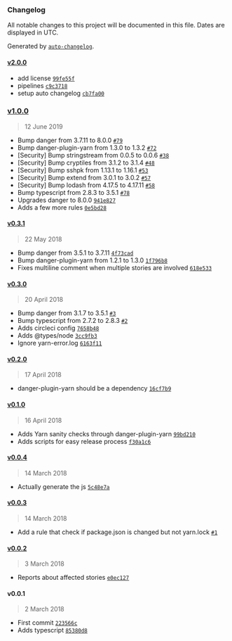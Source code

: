 ### Changelog

All notable changes to this project will be documented in this file. Dates are displayed in UTC.

Generated by [`auto-changelog`](https://github.com/CookPete/auto-changelog).

#### [v2.0.0](https://github.com/pagopa/danger-plugin-digitalcitizenship/compare/v1.0.0...v2.0.0)

- add license [`99fe55f`](https://github.com/pagopa/danger-plugin-digitalcitizenship/commit/99fe55fc13582d66db3f77d037d551fe080270c7)
- pipelines [`c9c3718`](https://github.com/pagopa/danger-plugin-digitalcitizenship/commit/c9c37183ea8894f6040219dde63b3ac4c438e84b)
- setup auto changelog [`cb7fa00`](https://github.com/pagopa/danger-plugin-digitalcitizenship/commit/cb7fa0038f7922d6a2b96ae2f17763bcb6ad2191)

### [v1.0.0](https://github.com/pagopa/danger-plugin-digitalcitizenship/compare/v0.3.1...v1.0.0)

> 12 June 2019

- Bump danger from 3.7.11 to 8.0.0 [`#79`](https://github.com/pagopa/danger-plugin-digitalcitizenship/pull/79)
- Bump danger-plugin-yarn from 1.3.0 to 1.3.2 [`#72`](https://github.com/pagopa/danger-plugin-digitalcitizenship/pull/72)
- [Security] Bump stringstream from 0.0.5 to 0.0.6 [`#38`](https://github.com/pagopa/danger-plugin-digitalcitizenship/pull/38)
- [Security] Bump cryptiles from 3.1.2 to 3.1.4 [`#48`](https://github.com/pagopa/danger-plugin-digitalcitizenship/pull/48)
- [Security] Bump sshpk from 1.13.1 to 1.16.1 [`#53`](https://github.com/pagopa/danger-plugin-digitalcitizenship/pull/53)
- [Security] Bump extend from 3.0.1 to 3.0.2 [`#57`](https://github.com/pagopa/danger-plugin-digitalcitizenship/pull/57)
- [Security] Bump lodash from 4.17.5 to 4.17.11 [`#58`](https://github.com/pagopa/danger-plugin-digitalcitizenship/pull/58)
- Bump typescript from 2.8.3 to 3.5.1 [`#78`](https://github.com/pagopa/danger-plugin-digitalcitizenship/pull/78)
- Upgrades danger to 8.0.0 [`941e827`](https://github.com/pagopa/danger-plugin-digitalcitizenship/commit/941e82747ab49092d52b1593cc26483a63ca18de)
- Adds a few more rules [`0e5bd28`](https://github.com/pagopa/danger-plugin-digitalcitizenship/commit/0e5bd280b2a5e35b6e99c75ec7e6ea7314cd8a20)

#### [v0.3.1](https://github.com/pagopa/danger-plugin-digitalcitizenship/compare/v0.3.0...v0.3.1)

> 22 May 2018

- Bump danger from 3.5.1 to 3.7.11 [`4f73cad`](https://github.com/pagopa/danger-plugin-digitalcitizenship/commit/4f73cad68070af54d61751b005576600af56129a)
- Bump danger-plugin-yarn from 1.2.1 to 1.3.0 [`1f796b8`](https://github.com/pagopa/danger-plugin-digitalcitizenship/commit/1f796b8be60aba1d91a76d8dfa2a2dbb48b4c8d8)
- Fixes multiline comment when multiple stories are involved [`618e533`](https://github.com/pagopa/danger-plugin-digitalcitizenship/commit/618e53326dd7ed28234edbc86cf2cf6451de6b0d)

#### [v0.3.0](https://github.com/pagopa/danger-plugin-digitalcitizenship/compare/v0.2.0...v0.3.0)

> 20 April 2018

- Bump danger from 3.1.7 to 3.5.1 [`#3`](https://github.com/pagopa/danger-plugin-digitalcitizenship/pull/3)
- Bump typescript from 2.7.2 to 2.8.3 [`#2`](https://github.com/pagopa/danger-plugin-digitalcitizenship/pull/2)
- Adds circleci config [`7658b48`](https://github.com/pagopa/danger-plugin-digitalcitizenship/commit/7658b48c4a7160064be4b6a9e9aef3a5d0156024)
- Adds @types/node [`3cc9fb3`](https://github.com/pagopa/danger-plugin-digitalcitizenship/commit/3cc9fb35f39a3a3154306ca1a738cbf017795d59)
- Ignore yarn-error.log [`6163f11`](https://github.com/pagopa/danger-plugin-digitalcitizenship/commit/6163f11c60abceb7d22750b907bee1febede76b5)

#### [v0.2.0](https://github.com/pagopa/danger-plugin-digitalcitizenship/compare/v0.1.0...v0.2.0)

> 17 April 2018

- danger-plugin-yarn should be a dependency [`16cf7b9`](https://github.com/pagopa/danger-plugin-digitalcitizenship/commit/16cf7b91ac24f2875a9f0295011170b54d97b4a3)

#### [v0.1.0](https://github.com/pagopa/danger-plugin-digitalcitizenship/compare/v0.0.4...v0.1.0)

> 16 April 2018

- Adds Yarn sanity checks through danger-plugin-yarn [`99bd210`](https://github.com/pagopa/danger-plugin-digitalcitizenship/commit/99bd2109121653654d17d10845eba4d46acaa235)
- Adds scripts for easy release process [`f30a1c6`](https://github.com/pagopa/danger-plugin-digitalcitizenship/commit/f30a1c6bd3ab942e3b0186859fe8705f99f1ffc9)

#### [v0.0.4](https://github.com/pagopa/danger-plugin-digitalcitizenship/compare/v0.0.3...v0.0.4)

> 14 March 2018

- Actually generate the js [`5c48e7a`](https://github.com/pagopa/danger-plugin-digitalcitizenship/commit/5c48e7a74fc67a36f7b4d02f64b10b3692c7ac7b)

#### [v0.0.3](https://github.com/pagopa/danger-plugin-digitalcitizenship/compare/v0.0.2...v0.0.3)

> 14 March 2018

- Add a rule that check if package.json is changed but not yarn.lock [`#1`](https://github.com/pagopa/danger-plugin-digitalcitizenship/pull/1)

#### [v0.0.2](https://github.com/pagopa/danger-plugin-digitalcitizenship/compare/v0.0.1...v0.0.2)

> 3 March 2018

- Reports about affected stories [`e0ec127`](https://github.com/pagopa/danger-plugin-digitalcitizenship/commit/e0ec127cde017b9e9a86308985aeb0adb7c93bd9)

#### v0.0.1

> 2 March 2018

- First commit [`223566c`](https://github.com/pagopa/danger-plugin-digitalcitizenship/commit/223566c33ffc9a46ae0be031028db918fb0fc1f3)
- Adds typescript [`85380d8`](https://github.com/pagopa/danger-plugin-digitalcitizenship/commit/85380d849bb5767f5556b679fdd88cc8a740ee48)
